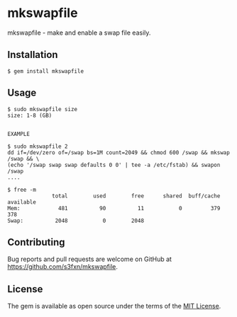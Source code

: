 # mkswapfile

mkswapfile - make and enable a swap file easily.

## Installation

    $ gem install mkswapfile

## Usage

```
$ sudo mkswapfile size
size: 1-8 (GB)


EXAMPLE

$ sudo mkswapfile 2
dd if=/dev/zero of=/swap bs=1M count=2049 && chmod 600 /swap && mkswap /swap && \ 
(echo '/swap swap swap defaults 0 0' | tee -a /etc/fstab) && swapon /swap
....

$ free -m
              total        used        free      shared  buff/cache   available
Mem:            481          90          11           0         379         378
Swap:          2048           0        2048
```

## Contributing

Bug reports and pull requests are welcome on GitHub at https://github.com/s3fxn/mkswapfile.

## License

The gem is available as open source under the terms of the [MIT License](https://opensource.org/licenses/MIT).
